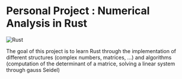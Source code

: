 # Personal Project : Numerical Analysis in Rust 

![Rust](https://img.shields.io/badge/Rust-000000?style=for-the-badge&logo=rust&logoColor=white)

The goal of this project is to learn Rust through the implementation of different structures (complex numbers, matrices, ...) and algorithms (computation of the determinant of a matrice, solving a linear system through gauss Seidel) 
